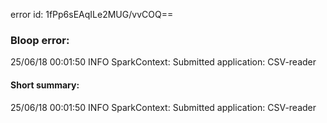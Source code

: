 error id: 1fPp6sEAqILe2MUG/vvCOQ==
### Bloop error:

25/06/18 00:01:50 INFO SparkContext: Submitted application: CSV-reader
#### Short summary: 

25/06/18 00:01:50 INFO SparkContext: Submitted application: CSV-reader